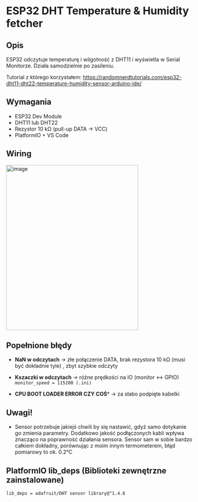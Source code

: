# ESP32 DHT Temperature & Humidity fetcher

## Opis

ESP32 odczytuje temperaturę i wilgotność z DHT11 i wyświetla w Serial Monitorze. Działa samodzielnie po zasileniu.

Tutorial z którego korzystałem: https://randomnerdtutorials.com/esp32-dht11-dht22-temperature-humidity-sensor-arduino-ide/

## Wymagania

* ESP32 Dev Module
* DHT11 lub DHT22
* Rezystor 10 kΩ (pull-up DATA → VCC)
* PlatformIO + VS Code

## Wiring

<img width="357" height="447" alt="image" src="https://github.com/user-attachments/assets/63e8e585-3669-46ec-aba6-02962dd0047d" />

## Popełnione błędy

* **NaN w odczytach** → złe połączenie DATA, brak rezystora 10 kΩ (musi być dokładnie tyle) , zbyt szybkie odczyty

* **Kszaczki w odczytach** → różne prędkości na IO (monitor <-> GPIO) ```monitor_speed = 115200 (.ini)```

* **CPU BOOT LOADER ERROR CZY COŚ*** → za słabo podpięte kabelki

## Uwagi!
* Sensor potrzebuje jakiejś chwili by się nastawić, gdyż samo dotykanie go zmienia parametry. Dodatkowo jakość podłączonych kabli wpływa znacząco na poprawność działania sensora. Sensor sam w sobie bardzo całkiem dokładny, porównując z moim innym termometerem, błąd pomiarowy to ok. 0.2°C


## PlatformIO lib_deps (Biblioteki zewnętrzne zainstalowane)
```
lib_deps = adafruit/DHT sensor library@^1.4.6
```


